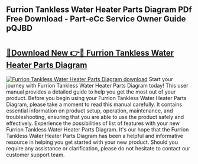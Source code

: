 ## Furrion Tankless Water Heater Parts Diagram PDf Free Download - Part-eCc Service Owner Guide pQJBD

# <h2><a href="http://dflo9o.blite.top/?on=Furrion+Tankless+Water+Heater+Parts+Diagram">🔗Download New 👉🔴 Furrion Tankless Water Heater Parts Diagram</a></h2>

[![Furrion Tankless Water Heater Parts Diagram download](https://i.imgur.com/lujVjoI.png)](http://dflo9o.blite.top/?on=Furrion+Tankless+Water+Heater+Parts+Diagram)
Start your journey with Furrion Tankless Water Heater Parts Diagram today! This user manual provides a detailed guide to help you get the most out of your product. Before you begin using your Furrion Tankless Water Heater Parts Diagram, please take a moment to read this manual carefully. It contains essential information on product setup, operation, maintenance, and troubleshooting, ensuring that you are able to use the product safely and effectively. Experience the possibilities of list of features with your new Furrion Tankless Water Heater Parts Diagram. It's our hope that the Furrion Tankless Water Heater Parts Diagram has been a helpful and informative resource in helping you get started with your new product. Should you require any assistance or clarification, please do not hesitate to contact our customer support team.
